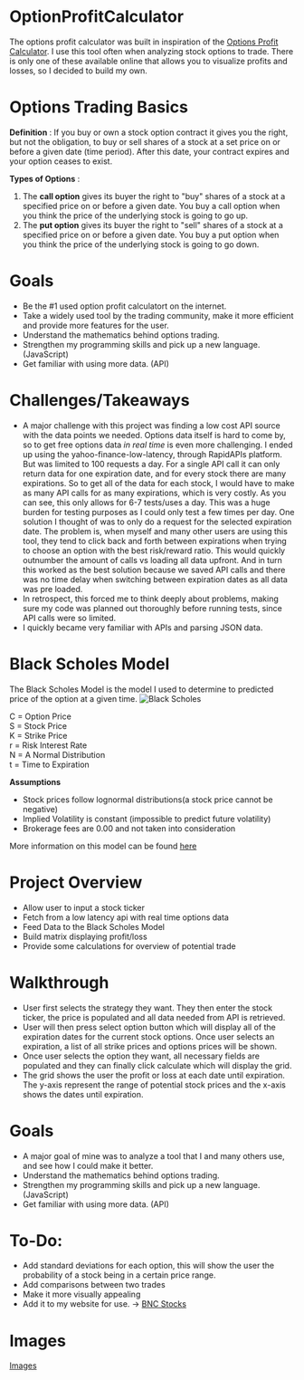 # OptionProfitCalculator
The options profit calculator was built in inspiration of the [Options Profit Calculator](https://www.optionsprofitcalculator.com/). I use this tool often when analyzing stock options to trade. There is only one of these available online that allows you to visualize profits and losses, so I decided to build my own.

# Options Trading Basics
**Definition** : 
If you buy or own a stock option contract it gives you the right, but not the obligation, to buy or sell shares of a stock at a set price on or before a given date (time period). After this date, your contract expires and your option ceases to exist. 

**Types of Options** : 
1.  The **call option** gives its buyer the right to "buy" shares of a stock at a specified price on or before a given date. You buy a call option when you think the price of the underlying stock is going to go up.
2. The **put option** gives its buyer the right to "sell" shares of a stock at a specified price on or before a given date. You buy a put option when you think the price of the underlying stock is going to go down.  

# Goals
* Be the #1 used option profit calculatort on the internet.
* Take a widely used tool by the trading community, make it more efficient and provide more features for the user.
* Understand the mathematics behind options trading.
* Strengthen my programming skills and pick up a new language. (JavaScript)
* Get familiar with using more data. (API)

# Challenges/Takeaways
* A major challenge with this project was finding a low cost API source with the data points we needed. Options data itself is hard to come by, so to get free options data *in real time* is even more challenging. I ended up using the yahoo-finance-low-latency, through RapidAPIs platform. But was limited to 100 requests a day. For a single API call it can only return data for one expiration date, and for every stock there are many expirations. So to get all of the data for each stock, I would have to make as many API calls for as many expirations, which is very costly. As you can see, this only allows for 6-7 tests/uses a day. This was a huge burden for testing purposes as I could only test a few times per day. One solution I thought of was to only do a request for the selected expiration date. The problem is, when myself and many other users are using this tool, they tend to click back and forth between expirations when trying to choose an option with the best risk/reward ratio. This would quickly outnumber the amount of calls vs loading all data upfront. And in turn this worked as the best solution because we saved API calls and there was no time delay when switching between expiration dates as all data was pre loaded.  
* In retrospect, this forced me to think deeply about problems, making sure my code was planned out thoroughly before running tests, since API calls were so limited.
* I quickly became very familiar with APIs and parsing JSON data.

# Black Scholes Model
The Black Scholes Model is the model I used to determine to predicted price of the option at a given time.
![Black Scholes](https://www.gstatic.com/education/formulas/images_long_sheet/en/black_scholes_model.svg)

C = Option Price \
S = Stock Price \
K = Strike Price \
r = Risk Interest Rate \
N = A Normal Distribution \
t = Time to Expiration


**Assumptions**
* Stock prices follow lognormal distributions(a stock price cannot be negative)
* Implied Volatility is constant (impossible to predict future volatility)
* Brokerage fees are 0.00 and not taken into consideration

More information on this model can be found [here](https://en.wikipedia.org/wiki/Black%E2%80%93Scholes_model)

# Project Overview 
* Allow user to input a stock ticker
* Fetch from a low latency api with real time options data
* Feed Data to the Black Scholes Model
* Build matrix displaying profit/loss
* Provide some calculations for overview of potential trade

# Walkthrough
* User first selects the strategy they want. They then enter the stock ticker, the price is populated and all data needed from API is retrieved.
* User will then press select option button which will display all of the expiration dates for the current stock options. Once user selects an expiration, a list of all strike prices and options prices will be shown.
* Once user selects the option they want, all necessary fields are populated and they can finally click calculate which will display the grid.
* The grid shows the user the profit or loss at each date until expiration. The y-axis represent the range of potential stock prices and the x-axis shows the dates until expiration.

# Goals
* A major goal of mine was to analyze a tool that I and many others use, and see how I could make it better.
* Understand the mathematics behind options trading.
* Strengthen my programming skills and pick up a new language. (JavaScript)
* Get familiar with using more data. (API)

# To-Do:
* Add standard deviations for each option, this will show the user the probability of a stock being in a certain price range.
* Add comparisons between two trades
* Make it more visually appealing
* Add it to my website for use. -> [BNC Stocks](www.bncstocks.com)

# Images
[Images](/images)





